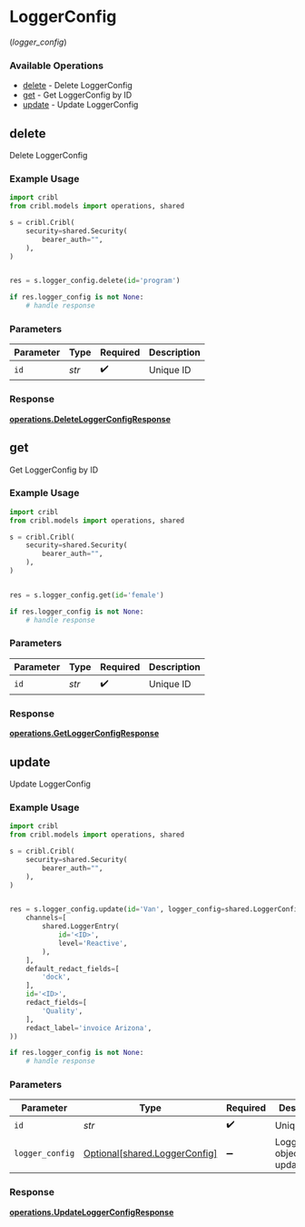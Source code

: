 # LoggerConfig
(*logger_config*)

### Available Operations

* [delete](#delete) - Delete LoggerConfig
* [get](#get) - Get LoggerConfig by ID
* [update](#update) - Update LoggerConfig

## delete

Delete LoggerConfig

### Example Usage

```python
import cribl
from cribl.models import operations, shared

s = cribl.Cribl(
    security=shared.Security(
        bearer_auth="",
    ),
)


res = s.logger_config.delete(id='program')

if res.logger_config is not None:
    # handle response
```

### Parameters

| Parameter          | Type               | Required           | Description        |
| ------------------ | ------------------ | ------------------ | ------------------ |
| `id`               | *str*              | :heavy_check_mark: | Unique ID          |


### Response

**[operations.DeleteLoggerConfigResponse](../../models/operations/deleteloggerconfigresponse.md)**


## get

Get LoggerConfig by ID

### Example Usage

```python
import cribl
from cribl.models import operations, shared

s = cribl.Cribl(
    security=shared.Security(
        bearer_auth="",
    ),
)


res = s.logger_config.get(id='female')

if res.logger_config is not None:
    # handle response
```

### Parameters

| Parameter          | Type               | Required           | Description        |
| ------------------ | ------------------ | ------------------ | ------------------ |
| `id`               | *str*              | :heavy_check_mark: | Unique ID          |


### Response

**[operations.GetLoggerConfigResponse](../../models/operations/getloggerconfigresponse.md)**


## update

Update LoggerConfig

### Example Usage

```python
import cribl
from cribl.models import operations, shared

s = cribl.Cribl(
    security=shared.Security(
        bearer_auth="",
    ),
)


res = s.logger_config.update(id='Van', logger_config=shared.LoggerConfig(
    channels=[
        shared.LoggerEntry(
            id='<ID>',
            level='Reactive',
        ),
    ],
    default_redact_fields=[
        'dock',
    ],
    id='<ID>',
    redact_fields=[
        'Quality',
    ],
    redact_label='invoice Arizona',
))

if res.logger_config is not None:
    # handle response
```

### Parameters

| Parameter                                                            | Type                                                                 | Required                                                             | Description                                                          |
| -------------------------------------------------------------------- | -------------------------------------------------------------------- | -------------------------------------------------------------------- | -------------------------------------------------------------------- |
| `id`                                                                 | *str*                                                                | :heavy_check_mark:                                                   | Unique ID                                                            |
| `logger_config`                                                      | [Optional[shared.LoggerConfig]](../../models/shared/loggerconfig.md) | :heavy_minus_sign:                                                   | LoggerConfig object to be updated                                    |


### Response

**[operations.UpdateLoggerConfigResponse](../../models/operations/updateloggerconfigresponse.md)**

